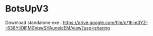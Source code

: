 # BotsUpV3

Download standalone exe : https://drive.google.com/file/d/1him3YZ--638YllOlFM0VqwSYAunelcEM/view?usp=sharing

